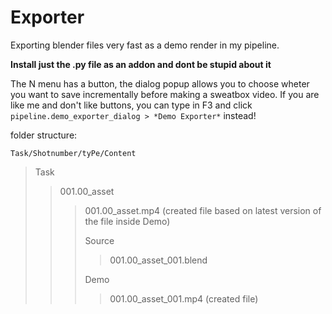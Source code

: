 # Exporter
Exporting blender files very fast as a demo render in my pipeline.

**Install just the .py file as an addon and dont be stupid about it**

The N menu has a button, the dialog popup allows you to choose wheter you want to save incrementally before making a sweatbox video.
If you are like me and don't like buttons, you can type in F3 and click `pipeline.demo_exporter_dialog > *Demo Exporter*` instead!

folder structure:

`Task/Shotnumber/tyPe/Content`

>Task
>>001.00_asset
>>>001.00_asset.mp4 (created file based on latest version of the file inside Demo)
>>>
>>>Source
>>>>001.00_asset_001.blend
>>>>
>>>Demo
>>>>001.00_asset_001.mp4 (created file)
